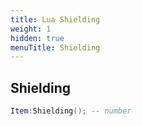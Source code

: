 ```yaml
---
title: Lua Shielding
weight: 1
hidden: true
menuTitle: Shielding
---
```

## Shielding
```lua
Item:Shielding(); -- number
```